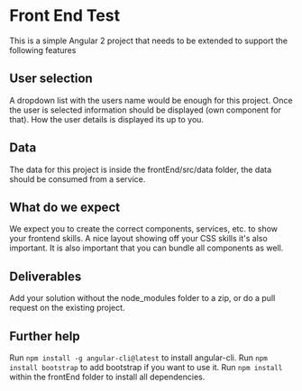 # Front End Test

This is a simple Angular 2 project that needs to be extended to support the following features

## User selection

A dropdown list with the users name would be enough for this project. Once the user is selected information should be
displayed (own component for that). How the user details is displayed its up to you.

## Data

The data for this project is inside the frontEnd/src/data folder, the data should be consumed from a service.

## What do we expect

We expect you to create the correct components, services, etc. to show your frontend skills. A nice layout showing off
your CSS skills it's also important. It is also important that you can bundle all components as well.

## Deliverables

Add your solution without the node_modules folder to a zip, or do a pull request on the existing project.

## Further help

Run `npm install -g angular-cli@latest` to install angular-cli.
Run `npm install bootstrap` to add bootstrap if you want to use it.
Run `npm install` within the frontEnd folder to install all dependencies.
